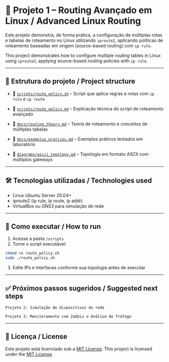 # 🧭 Projeto 1 – Routing Avançado em Linux / Advanced Linux Routing

Este projeto demonstra, de forma prática, a configuração de múltiplas rotas e tabelas de roteamento no Linux utilizando `iproute2`, aplicando políticas de roteamento baseadas em origem (source-based routing) com `ip rule`.

This project demonstrates how to configure multiple routing tables in Linux using `iproute2`, applying source-based routing policies with `ip rule`.

---

## 📁 Estrutura do projeto / Project structure

- 📄 [`scripts/route_policy.sh`](./scripts/route_policy.sh) – Script que aplica regras e rotas com `ip rule` e `ip route`  
- 📝 [`scripts/route_policy.md`](./scripts/route_policy.md) – Explicação técnica do script de roteamento avançado  

- 📝 [`docs/routing_theory.md`](./docs/routing_theory.md) – Teoria de roteamento e conceitos de múltiplas tabelas  
- 📝 [`docs/exemplos_praticos.md`](./docs/exemplos_praticos.md) – Exemplos práticos testados em laboratório  

- 📝 [`diagrams/ascii_topology.md`](./diagrams/ascii_topology.md) – Topologia em formato ASCII com múltiplos gateways

---

## 🛠️ Tecnologias utilizadas / Technologies used

- Linux Ubuntu Server 20.04+
- iproute2 (ip rule, ip route, ip addr)
- VirtualBox ou GNS3 para simulação de rede

---

## 🚀 Como executar / How to run

1. Acesse a pasta `/scripts`
2. Torne o script executável:
```bash
chmod +x route_policy.sh
sudo ./route_policy.sh
```
3. Edite IPs e interfaces conforme sua topologia antes de executar

---

## ✅ Próximos passos sugeridos / Suggested next steps

    Projeto 2: Simulação de dispositivos de rede

    Projeto 3: Monitoramento com Zabbix e Análise de Tráfego


---

## 📄 Licença / License

Este projeto está licenciado sob a [MIT License](https://github.com/Emersoft76/network-infrastructure-lab/blob/main/LICENSE).
This project is licensed under the [MIT License](https://github.com/Emersoft76/network-infrastructure-lab/blob/main/LICENSE).
